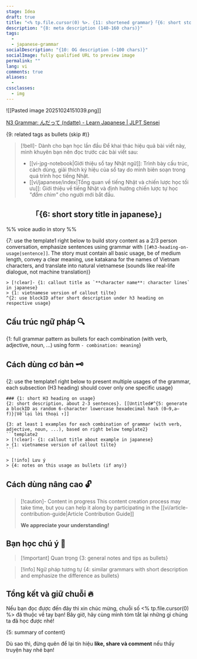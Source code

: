 ```yaml
---
stage: Idea
draft: true
title: "<% tp.file.cursor(0) %>. {11: shortened grammar}「{6: short story title in vietnamese}」"
description: "{8: meta description (140‑160 chars)}"
tags:
  - 
  - japanese-grammar
socialDescription: "{10: OG description (~100 chars)}"
socialImage: fully qualified URL to preview image
permalink: ""
lang: vi
comments: true
aliases:
  - 
cssclasses:
  - img
---
```

![[Pasted image 20251024151039.png]]

[N3 Grammar: んだって (ndatte) - Learn Japanese | JLPT Sensei](https://jlptsensei.com/learn-japanese-grammar/%e3%82%93%e3%81%a0%e3%81%a3%e3%81%a6-n-datte-tte-meaning/)

{9: related tags as bullets (skip #)}

> [!bell]- Dành cho bạn học lần đầu
> Để khai thác hiệu quả bài viết này, mình khuyên bạn nên đọc trước các bài viết sau:
> - [[vi-jpg-notebook|Giới thiệu sổ tay Nhật ngữ]]: Trình bày cấu trúc, cách dùng, giải thích ký hiệu của sổ tay do mình biên soạn trong quá trình học tiếng Nhật.   
> - [[vi/japanese/index|Tổng quan về tiếng Nhật và chiến lược học tối ưu]]: Giới thiệu về tiếng Nhật và định hướng chiến lược tự học *"đắm chìm"* cho người mới bắt đầu.

<h2 style="text-align:center">「{6: short story title in japanese}」</h2>

%% voice audio in story %%

{7: use the template1 right below to build story content as a 2/3 person conversation, emphasize sentences using grammar with `[[#h3-heading-on-usage|sentence]]`. The story must contain all basic usage, be of medium length, convey a clear meaning, use katakana for the names of Vietnam characters, and translate into natural vietnamese (sounds like real-life dialogue, not machine translation)}
```template1
> [!clear]- {1: callout title as `**character name**: character lines` in japanese}
> {1: vietnamese version of callout tilte}
^{2: use blockID after short description under h3 heading on respective usage}
```

## Cấu trúc ngữ pháp 🔍
{1: full grammar pattern as bullets for each combination (with verb, adjective, noun, ...) using form `- combination: meaning`}

## Cách dùng cơ bản 🗝️

{2: use the template1 right below to present multiple usages of the grammar, each subsection (H3 heading) should cover only one specific usage}
````template1
### {1: short H3 heading on usage}
{2: short description, about 2-3 sentences}. [[Untitled#^{5: generate a blockID as random 6-character lowercase hexadecimal hash (0–9,a–f)}|Về lại lời thoại ↑]]

{3: at least 1 examples for each combination of grammar (with verb, adjective, noun, ...), based on right below template2}
```template2
> [!clear]- {1: callout title about example in japanese}
> {1: vietnamese version of callout tilte}
```

> [!info] Lưu ý
> {4: notes on this usage as bullets (if any)}
````

## Cách dùng nâng cao 🔓

> [!caution]- Content in progress
> This content creation process may take time, but you can help it along by participating in the [[vi/article-contribution-guide|Article Contribution Guide]]
>
> **We appreciate your understanding!**

## Bạn học chú ý 👀

> [!important] Quan trọng
> {3: general notes and tips as bullets}

> [!info] Ngữ pháp tương tự
> {4: similar grammars with short description and emphasize the difference as bullets}

## Tổng kết và giữ chuỗi 🔥
Nếu bạn đọc được đến đây thì xin chúc mừng, chuỗi số <% tp.file.cursor(0) %> đã thuộc về tay bạn! Bây giờ, hãy cùng mình tóm tắt lại những gì chúng ta đã học được nhé!

{5: summary of content}

Dù sao thì, đừng quên để lại tín hiệu **like, share và comment** nếu thấy truyện hay nhé bạn!
